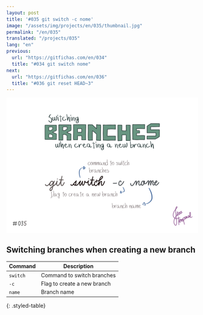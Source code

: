 ```yaml
---
layout: post
title: '#035 git switch -c nome'
image: "/assets/img/projects/en/035/thumbnail.jpg"
permalink: "/en/035"
translated: "/projects/035"
lang: "en"
previous:
  url: "https://gitfichas.com/en/034"
  title: "#034 git switch nome"
next:
  url: "https://gitfichas.com/en/036"
  title: "#036 git reset HEAD~3"
---
```


<img alt="To create a new branch and then switch to this new branch with the command git switch -c name" src="/assets/img/projects/en/035/full.jpg">

## Switching branches when creating a new branch

| Command | Description |
|---------|-------------|
| `switch` | Command to switch branches |
| `-c` | Flag to create a new branch |
| `name` | Branch name |
{: .styled-table}

<!--
You might also be interested in reading this article:

<a href="https://jtemporal.com/criando-um-novo-branch-e-mudando-pra-ele-com-um-comando/">
  <strong>Criando um novo branch e mudando pra ele com apenas um comando</strong>
</a>
-->
